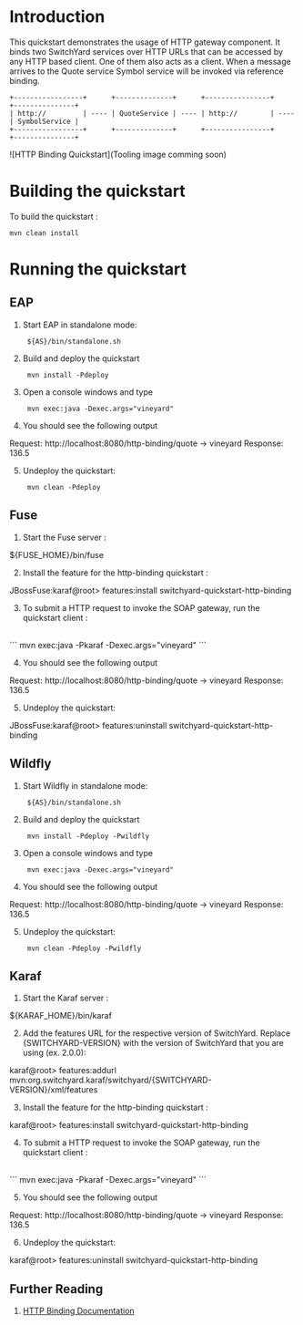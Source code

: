 Introduction
============
This quickstart demonstrates the usage of HTTP gateway component. It binds two SwitchYard services
over HTTP URLs that can be accessed by any HTTP based client. One of them also acts as a client.
When a message arrives to the Quote service Symbol service will be invoked via reference binding.

```
+-----------------+      +--------------+      +----------------+      +---------------+
| http://         | ---- | QuoteService | ---- | http://        | ---- | SymbolService |
+-----------------+      +--------------+      +----------------+      +---------------+
```

![HTTP Binding Quickstart](Tooling image comming soon)


Building the quickstart
======================

To build the quickstart :

```
mvn clean install
```



Running the quickstart
======================

EAP
----------
1. Start EAP in standalone mode:

        ${AS}/bin/standalone.sh

2. Build and deploy the quickstart

        mvn install -Pdeploy

3. Open a console windows and type

        mvn exec:java -Dexec.args="vineyard"

4. You should see the following output

Request: http://localhost:8080/http-binding/quote -> vineyard
Response: 136.5

5. Undeploy the quickstart:

        mvn clean -Pdeploy


Fuse
----------
1. Start the Fuse server :

${FUSE_HOME}/bin/fuse

2. Install the feature for the http-binding quickstart :

JBossFuse:karaf@root> features:install switchyard-quickstart-http-binding

3. To submit a HTTP request to invoke the SOAP gateway, run the quickstart client :
<br/>
```
mvn exec:java -Pkaraf -Dexec.args="vineyard"
```
<br/>

4. You should see the following output

Request: http://localhost:8080/http-binding/quote -> vineyard
Response: 136.5

5. Undeploy the quickstart:

JBossFuse:karaf@root> features:uninstall switchyard-quickstart-http-binding


Wildfly
----------
1. Start Wildfly in standalone mode:

        ${AS}/bin/standalone.sh

2. Build and deploy the quickstart

        mvn install -Pdeploy -Pwildfly

3. Open a console windows and type

        mvn exec:java -Dexec.args="vineyard"

4. You should see the following output

Request: http://localhost:8080/http-binding/quote -> vineyard
Response: 136.5

5. Undeploy the quickstart:

        mvn clean -Pdeploy -Pwildfly


Karaf
----------
1. Start the Karaf server :

${KARAF_HOME}/bin/karaf

2. Add the features URL for the respective version of SwitchYard.   Replace {SWITCHYARD-VERSION}
with the version of SwitchYard that you are using (ex. 2.0.0): 

karaf@root> features:addurl mvn:org.switchyard.karaf/switchyard/{SWITCHYARD-VERSION}/xml/features

3. Install the feature for the http-binding quickstart :

karaf@root> features:install switchyard-quickstart-http-binding

4. To submit a HTTP request to invoke the SOAP gateway, run the quickstart client :
<br/>
```
mvn exec:java -Pkaraf -Dexec.args="vineyard"
```
<br/>

5. You should see the following output

Request: http://localhost:8080/http-binding/quote -> vineyard
Response: 136.5

6. Undeploy the quickstart:

karaf@root> features:uninstall switchyard-quickstart-http-binding


## Further Reading

1. [HTTP Binding Documentation](https://docs.jboss.org/author/display/SWITCHYARD/HTTP)
